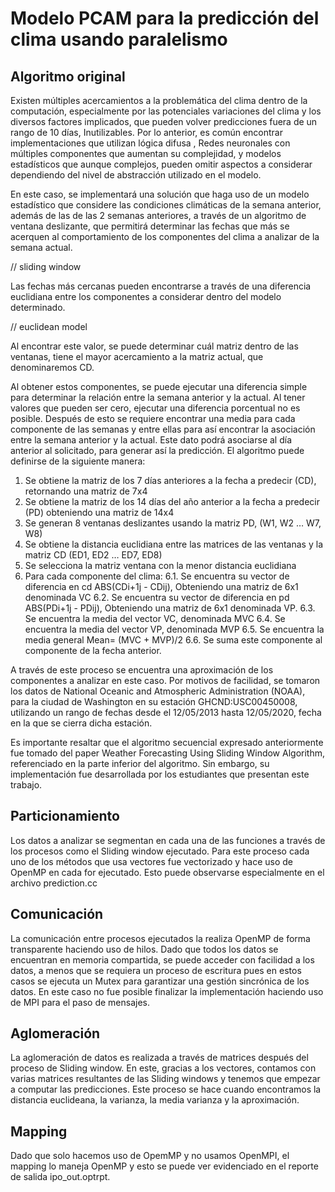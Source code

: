 # Modelo PCAM para la predicción del clima usando paralelismo

## Algoritmo original

Existen múltiples acercamientos a la problemática del clima dentro de la computación, especialmente por las potenciales variaciones del clima y los diversos factores implicados, que pueden volver predicciones fuera de un rango de 10 días, Inutilizables. Por lo anterior, es común encontrar implementaciones que utilizan lógica difusa , Redes neuronales con múltiples componentes que aumentan su complejidad, y modelos estadísticos  que aunque complejos, pueden omitir aspectos a considerar dependiendo del nivel de abstracción utilizado en el modelo.

En este caso, se implementará una solución que haga uso de un modelo estadístico que considere las condiciones climáticas de la semana anterior, además de las de las 2 semanas anteriores, a través de un algoritmo de ventana deslizante, que permitirá determinar las fechas que más se acerquen al comportamiento de los componentes del clima a analizar de la semana actual.

// sliding window

Las fechas más cercanas pueden encontrarse a través de una diferencia euclidiana entre los componentes a considerar dentro del modelo determinado. 

// euclidean model

Al encontrar este valor, se puede determinar cuál matriz dentro de las ventanas, tiene el mayor acercamiento a la matriz actual, que denominaremos CD. 

Al obtener estos componentes, se puede ejecutar una diferencia simple para determinar la relación entre la semana anterior y la actual. Al tener valores que pueden ser cero, ejecutar una diferencia porcentual no es posible. Después de esto se requiere encontrar una media para cada componente de las semanas y entre ellas para así encontrar la asociación entre la semana anterior y la actual. Este dato podrá asociarse al día anterior al solicitado, para generar así la predicción. El algoritmo puede definirse de la siguiente manera:

1. Se obtiene la matriz de los 7 días anteriores a la fecha a predecir (CD), retornando una matriz de 7x4
2. Se obtiene la matriz de los 14 días del año anterior a la fecha a predecir (PD) obteniendo una matriz de 14x4
3. Se generan 8 ventanas deslizantes usando la matriz PD, (W1, W2 … W7, W8)
4.  Se obtiene la distancia euclidiana entre las matrices de las ventanas y la matriz CD (ED1, ED2 … ED7, ED8)
5. Se selecciona la matriz ventana con la menor distancia euclidiana
6. Para cada componente del clima:
   6.1. Se encuentra su vector de diferencia en cd ABS(CDi+1j - CDij), Obteniendo una matriz de 6x1 denominada VC
   6.2. Se encuentra su vector de diferencia en pd ABS(PDi+1j - PDij), Obteniendo una matriz de 6x1 denominada VP.
   6.3. Se encuentra la media del vector VC, denominada MVC
   6.4. Se encuentra la media del vector  VP, denominada MVP
   6.5. Se encuentra la media general Mean= (MVC + MVP)/2
   6.6. Se suma este componente al componente de la fecha anterior. 

A través de este proceso se encuentra una aproximación de los componentes a analizar en este caso. Por motivos de facilidad, se tomaron los datos de National Oceanic and Atmospheric Administration (NOAA), para la ciudad de Washington en su estación GHCND:USC00450008, utilizando un rango de fechas desde el 12/05/2013 hasta 12/05/2020, fecha en la que se cierra dicha estación.

Es importante resaltar que el algoritmo secuencial expresado anteriormente fue tomado del paper Weather Forecasting Using Sliding Window Algorithm, referenciado en la parte inferior del algoritmo. Sin embargo, su implementación fue desarrollada por los estudiantes que presentan este trabajo.

## Particionamiento

Los datos a analizar se segmentan en cada una de las funciones a través de los procesos como el Sliding window ejecutado. Para este proceso cada uno de los métodos que usa vectores fue vectorizado y hace uso de OpenMP en cada for ejecutado. Esto puede observarse especialmente en el archivo prediction.cc

## Comunicación

La comunicación entre procesos ejecutados la realiza OpenMP de forma transparente haciendo uso de hilos. Dado que todos los datos se encuentran en memoria compartida, se puede acceder con facilidad a los datos, a menos que se requiera un proceso de escritura pues en estos casos se ejecuta un Mutex para garantizar una gestión sincrónica de los datos. En este caso no fue posible finalizar la implementación haciendo uso de MPI para el paso de mensajes.

## Aglomeración

La aglomeración de datos es realizada a través de matrices después del proceso de Sliding window. En este, gracias a los vectores, contamos con varias matrices resultantes de las Sliding windows y tenemos que empezar a computar las predicciones. Este proceso se hace cuando encontramos la distancia euclideana, la varianza, la media varianza y la aproximación.

## Mapping  

Dado que solo hacemos uso de OpemMP y no usamos OpenMPI, el mapping lo maneja OpenMP y esto se puede ver evidenciado en el reporte de salida ipo_out.optrpt.
